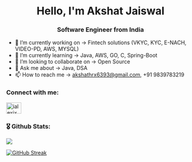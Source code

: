 <h1 align="center">Hello, I'm Akshat Jaiswal</h1>
<h3 align="center">Software Engineer from India</h3>

- 🔭 I’m currently working on -> Fintech solutions (VKYC, KYC, E-NACH, VIDEO-PD, AWS, MYSQL)
- 🌱 I’m currently learning  -> Java, AWS, GO, C, Spring-Boot
- 👯 I’m looking to collaborate on -> Open Source
- 💬 Ask me about -> Java, DSA
- 📫 How to reach me -> akshathrx6393@gmail.com, +91 9839783219
<h3 align="left">Connect with me:</h3>
<p align="left">
<a href="https://www.linkedin.com/in/ialexjx" target="blank"><img align="center" src="https://raw.githubusercontent.com/rahuldkjain/github-profile-readme-generator/master/src/images/icons/Social/linked-in-alt.svg" alt="ialexjx" height="30" width="40" /></a>
</p>


<!-- **:zap: GitHub Stats** -->
<h3 align="left"> 🎖 Github Stats: </h3>

<img align="center" src="https://github-stats-eight.vercel.app/api?username=ialexjx&theme=vue&count_private=true&show_icons=true" />

[![GitHub Streak](https://streak-stats.demolab.com?user=ialexjx&theme=tokyonight&border_radius=6&date_format=j%20M%5B%20Y%5D)](https://git.io/streak-stats)
